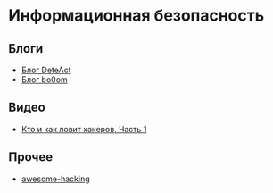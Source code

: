 # Информационная безопасность

## Блоги

- [Блог DeteAct](https://blog.deteact.com/ru)
- [Блог bo0om](https://bo0om.ru)

## Видео

- [Кто и как ловит хакеров, Часть 1](https://youtu.be/Ii8Tm5vBgU0)

## Прочее

- [awesome-hacking](https://github.com/hack-with-github/awesome-hacking/)
